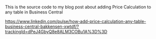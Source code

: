 This is the source code to my blog post about adding Price Calculation to any table in Business Central

https://www.linkedin.com/pulse/how-add-price-calculation-any-table-business-central-bakkensen-xwtdf/?trackingId=dPeJ4GbyQ8e8ALM3COBu1A%3D%3D
